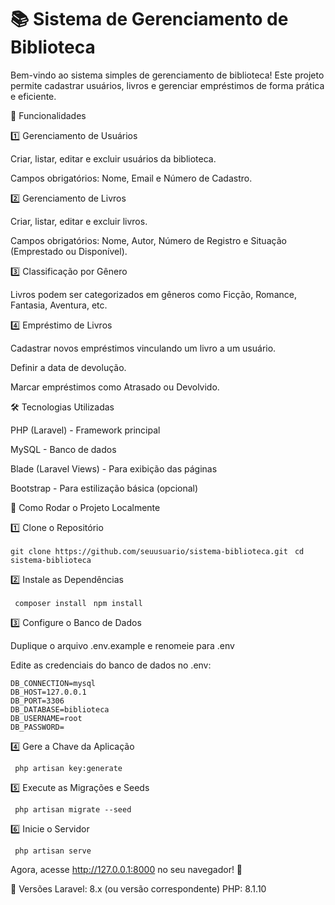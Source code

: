 # 📚 Sistema de Gerenciamento de Biblioteca

Bem-vindo ao sistema simples de gerenciamento de biblioteca! Este projeto permite cadastrar usuários, livros e gerenciar empréstimos de forma prática e eficiente.

🚀 Funcionalidades

1️⃣ Gerenciamento de Usuários

Criar, listar, editar e excluir usuários da biblioteca.

Campos obrigatórios: Nome, Email e Número de Cadastro.

2️⃣ Gerenciamento de Livros

Criar, listar, editar e excluir livros.

Campos obrigatórios: Nome, Autor, Número de Registro e Situação (Emprestado ou Disponível).

3️⃣ Classificação por Gênero

Livros podem ser categorizados em gêneros como Ficção, Romance, Fantasia, Aventura, etc.

4️⃣ Empréstimo de Livros

Cadastrar novos empréstimos vinculando um livro a um usuário.

Definir a data de devolução.

Marcar empréstimos como Atrasado ou Devolvido.

🛠 Tecnologias Utilizadas

PHP (Laravel) - Framework principal

MySQL - Banco de dados

Blade (Laravel Views) - Para exibição das páginas

Bootstrap - Para estilização básica (opcional)

📌 Como Rodar o Projeto Localmente

1️⃣ Clone o Repositório

  ``git clone https://github.com/seuusuario/sistema-biblioteca.git ``
  ``cd sistema-biblioteca``

2️⃣ Instale as Dependências

`` composer install``
 `` npm install`` 


3️⃣ Configure o Banco de Dados

Duplique o arquivo .env.example e renomeie para .env

Edite as credenciais do banco de dados no .env:

```
DB_CONNECTION=mysql
DB_HOST=127.0.0.1
DB_PORT=3306
DB_DATABASE=biblioteca
DB_USERNAME=root
DB_PASSWORD=
```

4️⃣ Gere a Chave da Aplicação

 `` php artisan key:generate``

5️⃣ Execute as Migrações e Seeds

 `` php artisan migrate --seed``

6️⃣ Inicie o Servidor

 `` php artisan serve``

Agora, acesse http://127.0.0.1:8000 no seu navegador! 🚀

📌 Versões
Laravel: 8.x (ou versão correspondente)
PHP: 8.1.10